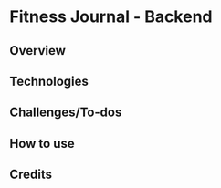 # Fitness Journal - Backend

## Overview

## Technologies

## Challenges/To-dos

## How to use

## Credits
